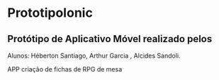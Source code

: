 # PrototipoIonic
## Protótipo de Aplicativo Móvel realizado pelos 

Alunos: Héberton Santiago, Arthur Garcia , Alcides Sandoli.

APP criação de fichas de RPG de mesa
